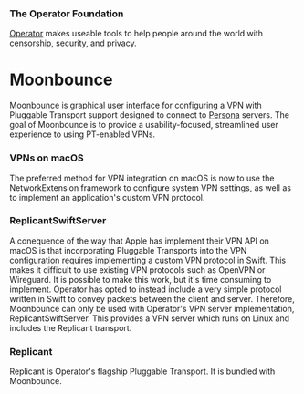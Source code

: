 ### The Operator Foundation

[Operator](https://operatorfoundation.org) makes useable tools to help people around the world with censorship, security, and privacy.

# Moonbounce

Moonbounce is graphical user interface for configuring a VPN with Pluggable Transport support designed to connect to [Persona](https://www.github.com/OperatorFoundation/Persona) servers. The goal of Moonbounce is to provide a usability-focused, streamlined user experience to using PT-enabled VPNs.
### VPNs on macOS

The preferred method for VPN integration on macOS is now to use the NetworkExtension framework to configure system VPN settings, as well as to implement an application's custom VPN protocol.

### ReplicantSwiftServer

A conequence of the way that Apple has implement their VPN API on macOS is that incorporating Pluggable Transports into the VPN configuration requires implementing a custom VPN protocol in Swift. This makes it difficult to use existing VPN protocols such as OpenVPN or Wireguard. It is possible to make this work, but it's time consuming to implement. Operator has opted to instead include a very simple protocol written in Swift to convey packets between the client and server. Therefore, Moonbounce can only be used with Operator's VPN server implementation, ReplicantSwiftServer. This provides a VPN server which runs on Linux and includes the Replicant transport.

### Replicant

Replicant is Operator's flagship Pluggable Transport. It is bundled with Moonbounce.
